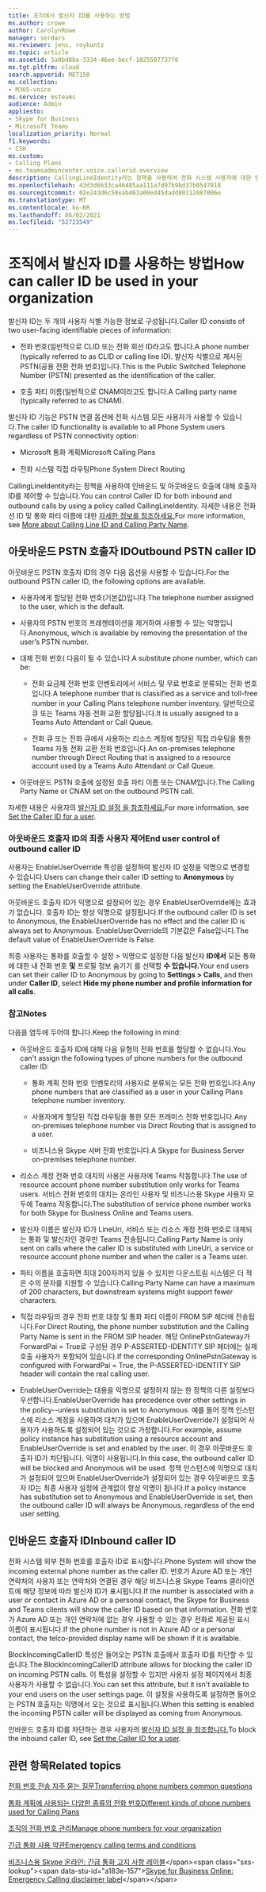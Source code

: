 ```yaml
---
title: 조직에서 발신자 ID를 사용하는 방법
ms.author: crowe
author: CarolynRowe
manager: serdars
ms.reviewer: jens, roykuntz
ms.topic: article
ms.assetid: 5a0bd8ba-3334-46ee-becf-1025597737f6
ms.tgt.pltfrm: cloud
search.appverid: MET150
ms.collection:
- M365-voice
ms.service: msteams
audience: Admin
appliesto:
- Skype for Business
- Microsoft Teams
localization_priority: Normal
f1.keywords:
- CSH
ms.custom:
- Calling Plans
- ms.teamsadmincenter.voice.callerid.overview
description: CallingLineIdentity라는 정책을 사용하여 전화 시스템 사용자에 대한 인바운드 및 아웃바운드 호출에 대해 호출자 ID를 제어할 수 있습니다.
ms.openlocfilehash: 43d3d6633ca46485aa111a7d97b9bd37b0547818
ms.sourcegitcommit: 02e243d6c58eab463a00ed45dadd80112087006e
ms.translationtype: MT
ms.contentlocale: ko-KR
ms.lasthandoff: 06/02/2021
ms.locfileid: "52723549"
---
```

# <a name="how-can-caller-id-be-used-in-your-organization"></a><span data-ttu-id="a183e-103">조직에서 발신자 ID를 사용하는 방법</span><span class="sxs-lookup"><span data-stu-id="a183e-103">How can caller ID be used in your organization</span></span>

<span data-ttu-id="a183e-104">발신자 ID는 두 개의 사용자 식별 가능한 정보로 구성됩니다.</span><span class="sxs-lookup"><span data-stu-id="a183e-104">Caller ID consists of two user-facing identifiable pieces of information:</span></span>

- <span data-ttu-id="a183e-105">전화 번호(일반적으로 CLID 또는 전화 회선 ID라고도 합니다.</span><span class="sxs-lookup"><span data-stu-id="a183e-105">A phone number (typically referred to as CLID or calling line ID).</span></span> <span data-ttu-id="a183e-106">발신자 식별으로 제시된 PSTN(공용 전환 전화 번호)입니다.</span><span class="sxs-lookup"><span data-stu-id="a183e-106">This is the Public Switched Telephone Number (PSTN) presented as the identification of the caller.</span></span>

- <span data-ttu-id="a183e-107">호출 파티 이름(일반적으로 CNAM이라고도 합니다.</span><span class="sxs-lookup"><span data-stu-id="a183e-107">A Calling party name (typically referred to as CNAM).</span></span> 
  
<span data-ttu-id="a183e-108">발신자 ID 기능은 PSTN 연결 옵션에 전화 시스템 모든 사용자가 사용할 수 있습니다.</span><span class="sxs-lookup"><span data-stu-id="a183e-108">The caller ID functionality is available to all Phone System users regardless of PSTN connectivity option:</span></span>

- <span data-ttu-id="a183e-109">Microsoft 통화 계획</span><span class="sxs-lookup"><span data-stu-id="a183e-109">Microsoft Calling Plans</span></span> 

- <span data-ttu-id="a183e-110">전화 시스템 직접 라우팅</span><span class="sxs-lookup"><span data-stu-id="a183e-110">Phone System Direct Routing</span></span> 
  
<span data-ttu-id="a183e-111">CallingLineIdentity라는 정책을 사용하여 인바운드 및 아웃바운드 호출에 대해 호출자 ID를 제어할 수 있습니다.</span><span class="sxs-lookup"><span data-stu-id="a183e-111">You can control Caller ID for both inbound and outbound calls by using a policy called CallingLineIdentity.</span></span> <span data-ttu-id="a183e-112">자세한 내용은 전화선 ID 및 통화 파티 이름에 대한 [자세한 정보를 참조하세요.](more-about-calling-line-id-and-calling-party-name.md)</span><span class="sxs-lookup"><span data-stu-id="a183e-112">For more information, see [More about Calling Line ID and Calling Party Name](more-about-calling-line-id-and-calling-party-name.md).</span></span>

  
## <a name="outbound-pstn-caller-id"></a><span data-ttu-id="a183e-113">아웃바운드 PSTN 호출자 ID</span><span class="sxs-lookup"><span data-stu-id="a183e-113">Outbound PSTN caller ID</span></span>

<span data-ttu-id="a183e-114">아웃바운드 PSTN 호출자 ID의 경우 다음 옵션을 사용할 수 있습니다.</span><span class="sxs-lookup"><span data-stu-id="a183e-114">For the outbound PSTN caller ID, the following options are available.</span></span> 
  
- <span data-ttu-id="a183e-115">사용자에게 할당된 전화 번호(기본값)입니다.</span><span class="sxs-lookup"><span data-stu-id="a183e-115">The telephone number assigned to the user, which is the default.</span></span>

- <span data-ttu-id="a183e-116">사용자의 PSTN 번호의 프레젠테이션을 제거하여 사용할 수 있는 익명입니다.</span><span class="sxs-lookup"><span data-stu-id="a183e-116">Anonymous, which is available by removing the presentation of the user’s PSTN number.</span></span> 

- <span data-ttu-id="a183e-117">대체 전화 번호( 다음이 될 수 있습니다.</span><span class="sxs-lookup"><span data-stu-id="a183e-117">A substitute phone number, which can be:</span></span>

  - <span data-ttu-id="a183e-118">전화 요금제 전화 번호 인벤토리에서 서비스 및 무료 번호로 분류되는 전화 번호입니다.</span><span class="sxs-lookup"><span data-stu-id="a183e-118">A telephone number that is classified as a service and toll-free number in your Calling Plans telephone number inventory.</span></span> <span data-ttu-id="a183e-119">일반적으로 큐 또는 Teams 자동 전화 교환 할당됩니다.</span><span class="sxs-lookup"><span data-stu-id="a183e-119">It is usually assigned to a Teams Auto Attendant or Call Queue.</span></span>

  - <span data-ttu-id="a183e-120">전화 큐 또는 전화 큐에서 사용하는 리소스 계정에 할당된 직접 라우팅을 통한 Teams 자동 전화 교환 전화 번호입니다.</span><span class="sxs-lookup"><span data-stu-id="a183e-120">An on-premises telephone number through Direct Routing that is assigned to a resource account used by a Teams Auto Attendant or Call Queue.</span></span> 

- <span data-ttu-id="a183e-121">아웃바운드 PSTN 호출에 설정된 호출 파티 이름 또는 CNAM입니다.</span><span class="sxs-lookup"><span data-stu-id="a183e-121">The Calling Party Name or CNAM set on the outbound PSTN call.</span></span>  
    
<span data-ttu-id="a183e-122">자세한 내용은 사용자의 [발신자 ID 설정 을 참조하세요.](./set-the-caller-id-for-a-user.md)</span><span class="sxs-lookup"><span data-stu-id="a183e-122">For more information, see [Set the Caller ID for a user](./set-the-caller-id-for-a-user.md).</span></span>
  
### <a name="end-user-control-of-outbound-caller-id"></a><span data-ttu-id="a183e-123">아웃바운드 호출자 ID의 최종 사용자 제어</span><span class="sxs-lookup"><span data-stu-id="a183e-123">End user control of outbound caller ID</span></span>

<span data-ttu-id="a183e-124">사용자는 EnableUserOverride  특성을 설정하여 발신자 ID 설정을 익명으로 변경할 수 있습니다.</span><span class="sxs-lookup"><span data-stu-id="a183e-124">Users can change their caller ID setting to **Anonymous** by setting the EnableUserOverride attribute.</span></span> 

<span data-ttu-id="a183e-125">아웃바운드 호출자 ID가 익명으로 설정되어 있는 경우 EnableUserOverride에는 효과가 없습니다. 호출자 ID는 항상 익명으로 설정됩니다.</span><span class="sxs-lookup"><span data-stu-id="a183e-125">If the outbound caller ID is set to Anonymous, the EnableUserOverride has no effect and the caller ID is always set to Anonymous.</span></span> <span data-ttu-id="a183e-126">EnableUserOverride의 기본값은 False입니다.</span><span class="sxs-lookup"><span data-stu-id="a183e-126">The default value of EnableUserOverride is False.</span></span>

<span data-ttu-id="a183e-127">최종 사용자는 통화를 호출할 수 설정 > 익명으로 설정한 다음 발신자 **ID에서** 모든 통화에 대한 내 전화 번호 **및** 프로필 정보 숨기기 를 선택할 **수 있습니다.**</span><span class="sxs-lookup"><span data-stu-id="a183e-127">Your end users can set their caller ID to Anonymous by going to **Settings > Calls**, and then under **Caller ID**, select **Hide my phone number and profile information for all calls**.</span></span>

### <a name="notes"></a><span data-ttu-id="a183e-128">참고</span><span class="sxs-lookup"><span data-stu-id="a183e-128">Notes</span></span>

<span data-ttu-id="a183e-129">다음을 염두에 두어야 합니다.</span><span class="sxs-lookup"><span data-stu-id="a183e-129">Keep the following in mind:</span></span>

- <span data-ttu-id="a183e-130">아웃바운드 호출자 ID에 대해 다음 유형의 전화 번호를 할당할 수 없습니다.</span><span class="sxs-lookup"><span data-stu-id="a183e-130">You can't assign the following types of phone numbers for the outbound caller ID:</span></span>

  - <span data-ttu-id="a183e-131">통화 계획 전화 번호 인벤토리의 사용자로 분류되는 모든 전화 번호입니다.</span><span class="sxs-lookup"><span data-stu-id="a183e-131">Any phone numbers that are classified as a user in your Calling Plans telephone number inventory.</span></span>

  - <span data-ttu-id="a183e-132">사용자에게 할당된 직접 라우팅을 통한 모든 프레미스 전화 번호입니다.</span><span class="sxs-lookup"><span data-stu-id="a183e-132">Any on-premises telephone number via Direct Routing that is assigned to a user.</span></span>

  - <span data-ttu-id="a183e-133">비즈니스용 Skype 서버 전화 번호입니다.</span><span class="sxs-lookup"><span data-stu-id="a183e-133">A Skype for Business Server on-premises telephone number.</span></span>

- <span data-ttu-id="a183e-134">리소스 계정 전화 번호 대치의 사용은 사용자에 Teams 작동합니다.</span><span class="sxs-lookup"><span data-stu-id="a183e-134">The use of resource account phone number substitution only works for Teams users.</span></span> <span data-ttu-id="a183e-135">서비스 전화 번호의 대치는 온라인 사용자 및 비즈니스용 Skype 사용자 모두에 Teams 작동합니다.</span><span class="sxs-lookup"><span data-stu-id="a183e-135">The substitution of service phone number works for both Skype for Business Online and Teams users.</span></span>

- <span data-ttu-id="a183e-136">발신자 이름은 발신자 ID가 LineUri, 서비스 또는 리소스 계정 전화 번호로 대체되는 통화 및 발신자인 경우만 Teams 전송됩니다.</span><span class="sxs-lookup"><span data-stu-id="a183e-136">Calling Party Name is only sent on calls where the caller ID is substituted with LineUri, a service or resource account phone number and when the caller is a Teams user.</span></span>

- <span data-ttu-id="a183e-137">파티 이름을 호출하면 최대 200자까지 있을 수 있지만 다운스트림 시스템은 더 적은 수의 문자를 지원할 수 있습니다.</span><span class="sxs-lookup"><span data-stu-id="a183e-137">Calling Party Name can have a maximum of 200 characters, but downstream systems might support fewer characters.</span></span>

- <span data-ttu-id="a183e-138">직접 라우팅의 경우 전화 번호 대칭 및 통화 파티 이름이 FROM SIP 헤더에 전송됩니다.</span><span class="sxs-lookup"><span data-stu-id="a183e-138">For Direct Routing, the phone number substitution and the Calling Party Name is sent in the FROM SIP header.</span></span> <span data-ttu-id="a183e-139">해당 OnlinePstnGateway가 ForwardPai = True로 구성된 경우 P-ASSERTED-IDENTITY SIP 헤더에는 실제 호출 사용자가 포함되어 있습니다.</span><span class="sxs-lookup"><span data-stu-id="a183e-139">If the corresponding OnlinePstnGateway is configured with ForwardPai = True, the P-ASSERTED-IDENTITY SIP header will contain the real calling user.</span></span>

- <span data-ttu-id="a183e-140">EnableUserOverride는 대용을 익명으로 설정하지 않는 한 정책의 다른 설정보다 우선합니다.</span><span class="sxs-lookup"><span data-stu-id="a183e-140">EnableUserOverride has precedence over other settings in the policy--unless substitution is set to Anonymous.</span></span> <span data-ttu-id="a183e-141">예를 들어 정책 인스턴스에 리소스 계정을 사용하여 대치가 있으며 EnableUserOverride가 설정되어 사용자가 사용하도록 설정되어 있는 것으로 가정합니다.</span><span class="sxs-lookup"><span data-stu-id="a183e-141">For example, assume policy instance has substitution using a resource account and EnableUserOverride is set and enabled by the user.</span></span> <span data-ttu-id="a183e-142">이 경우 아웃바운드 호출자 ID가 차단됩니다. 익명이 사용됩니다.</span><span class="sxs-lookup"><span data-stu-id="a183e-142">In this case, the outbound caller ID will be blocked and Anonymous will be used.</span></span> <span data-ttu-id="a183e-143">정책 인스턴스에 익명으로 대치가 설정되어 있으며 EnableUserOverride가 설정되어 있는 경우 아웃바운드 호출자 ID는 최종 사용자 설정에 관계없이 항상 익명이 됩니다.</span><span class="sxs-lookup"><span data-stu-id="a183e-143">If a policy instance has substitution set to Anonymous and EnableUserOverride is set, then the outbound caller ID will always be Anonymous, regardless of the end user setting.</span></span>

   
## <a name="inbound-caller-id"></a><span data-ttu-id="a183e-144">인바운드 호출자 ID</span><span class="sxs-lookup"><span data-stu-id="a183e-144">Inbound caller ID</span></span>

<span data-ttu-id="a183e-145">전화 시스템 외부 전화 번호를 호출자 ID로 표시합니다.</span><span class="sxs-lookup"><span data-stu-id="a183e-145">Phone System will show the incoming external phone number as the caller ID.</span></span> <span data-ttu-id="a183e-146">번호가 Azure AD 또는 개인 연락처의 사용자 또는 연락처와 연결된 경우 해당 비즈니스용 Skype Teams 클라이언트에 해당 정보에 따라 발신자 ID가 표시됩니다.</span><span class="sxs-lookup"><span data-stu-id="a183e-146">If the number is associated with a user or contact in Azure AD or a personal contact, the Skype for Business and Teams clients will show the caller ID based on that information.</span></span> <span data-ttu-id="a183e-147">전화 번호가 Azure AD 또는 개인 연락처에 없는 경우 사용할 수 있는 경우 전화로 제공된 표시 이름이 표시됩니다.</span><span class="sxs-lookup"><span data-stu-id="a183e-147">If the phone number is not in Azure AD or a personal contact, the telco-provided display name will be shown if it is available.</span></span>

<span data-ttu-id="a183e-148">BlockIncomingCallerID 특성은 들어오는 PSTN 호출에서 호출자 ID를 차단할 수 있습니다.</span><span class="sxs-lookup"><span data-stu-id="a183e-148">The BlockIncomingCallerID attribute allows for blocking the caller ID on incoming PSTN calls.</span></span> <span data-ttu-id="a183e-149">이 특성을 설정할 수 있지만 사용자 설정 페이지에서 최종 사용자가 사용할 수 없습니다.</span><span class="sxs-lookup"><span data-stu-id="a183e-149">You can set this attribute, but it isn't available to your end users on the user settings page.</span></span> <span data-ttu-id="a183e-150">이 설정을 사용하도록 설정하면 들어오는 PSTN 호출자는 익명에서 오는 것으로 표시됩니다.</span><span class="sxs-lookup"><span data-stu-id="a183e-150">When this setting is enabled the incoming PSTN caller will be displayed as coming from Anonymous.</span></span>
  
<span data-ttu-id="a183e-151">인바운드 호출자 ID를 차단하는 경우 사용자의 [발신자 ID 설정 을 참조합니다.](./set-the-caller-id-for-a-user.md)</span><span class="sxs-lookup"><span data-stu-id="a183e-151">To block the inbound caller ID, see [Set the Caller ID for a user](./set-the-caller-id-for-a-user.md).</span></span>
  
## <a name="related-topics"></a><span data-ttu-id="a183e-152">관련 항목</span><span class="sxs-lookup"><span data-stu-id="a183e-152">Related topics</span></span>
[<span data-ttu-id="a183e-153">전화 번호 전송 자주 묻는 질문</span><span class="sxs-lookup"><span data-stu-id="a183e-153">Transferring phone numbers common questions</span></span>](./phone-number-calling-plans/port-order-overview.md)

[<span data-ttu-id="a183e-154">통화 계획에 사용되는 다양한 종류의 전화 번호</span><span class="sxs-lookup"><span data-stu-id="a183e-154">Different kinds of phone numbers used for Calling Plans</span></span>](./different-kinds-of-phone-numbers-used-for-calling-plans.md)

[<span data-ttu-id="a183e-155">조직의 전화 번호 관리</span><span class="sxs-lookup"><span data-stu-id="a183e-155">Manage phone numbers for your organization</span></span>](/microsoftteams/manage-phone-numbers-for-your-organization)

[<span data-ttu-id="a183e-156">긴급 통화 사용 약관</span><span class="sxs-lookup"><span data-stu-id="a183e-156">Emergency calling terms and conditions</span></span>](./emergency-calling-terms-and-conditions.md)

<span data-ttu-id="a183e-157">[비즈니스용 Skype 온라인: 긴급 통화 고지 사항 레이블](https://github.com/MicrosoftDocs/OfficeDocs-SkypeForBusiness/blob/live/Teams/downloads/emergency-calling/emergency-calling-label-(en-us)-(v.1.0).zip?raw=true)</span><span class="sxs-lookup"><span data-stu-id="a183e-157">[Skype for Business Online: Emergency Calling disclaimer label](https://github.com/MicrosoftDocs/OfficeDocs-SkypeForBusiness/blob/live/Teams/downloads/emergency-calling/emergency-calling-label-(en-us)-(v.1.0).zip?raw=true)</span></span>

  
